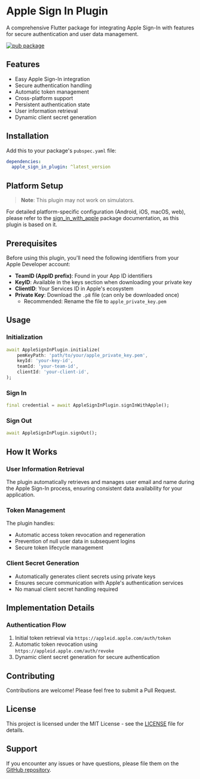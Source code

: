 # Apple Sign In Plugin

A comprehensive Flutter package for integrating Apple Sign-In with features for secure authentication and user data management.

[![pub package](https://img.shields.io/pub/v/apple_sign_in_plugin.svg)](https://pub.dev/packages/apple_sign_in_plugin)

## Features

- Easy Apple Sign-In integration
- Secure authentication handling
- Automatic token management
- Cross-platform support
- Persistent authentication state
- User information retrieval
- Dynamic client secret generation

## Installation

Add this to your package's `pubspec.yaml` file:

```yaml
dependencies:
  apple_sign_in_plugin: ^latest_version
```

## Platform Setup

> **Note**: This plugin may not work on simulators.

For detailed platform-specific configuration (Android, iOS, macOS, web), please refer to the [sign_in_with_apple](https://pub.dev/packages/sign_in_with_apple) package documentation, as this plugin is based on it.

## Prerequisites

Before using this plugin, you'll need the following identifiers from your Apple Developer account:

- **TeamID (AppID prefix)**: Found in your App ID identifiers
- **KeyID**: Available in the keys section when downloading your private key
- **ClientID**: Your Services ID in Apple's ecosystem
- **Private Key**: Download the `.p8` file (can only be downloaded once)
  - Recommended: Rename the file to `apple_private_key.pem`

## Usage

### Initialization

```dart
await AppleSignInPlugin.initialize(
    pemKeyPath: 'path/to/your/apple_private_key.pem',
    keyId: 'your-key-id',
    teamId: 'your-team-id',
    clientId: 'your-client-id',
);
```

### Sign In

```dart
final credential = await AppleSignInPlugin.signInWithApple();
```

### Sign Out

```dart
await AppleSignInPlugin.signOut();
```

## How It Works

### User Information Retrieval
The plugin automatically retrieves and manages user email and name during the Apple Sign-In process, ensuring consistent data availability for your application.

### Token Management
The plugin handles:
- Automatic access token revocation and regeneration
- Prevention of null user data in subsequent logins
- Secure token lifecycle management

### Client Secret Generation
- Automatically generates client secrets using private keys
- Ensures secure communication with Apple's authentication services
- No manual client secret handling required

## Implementation Details

### Authentication Flow
1. Initial token retrieval via `https://appleid.apple.com/auth/token`
2. Automatic token revocation using `https://appleid.apple.com/auth/revoke`
3. Dynamic client secret generation for secure authentication

## Contributing

Contributions are welcome! Please feel free to submit a Pull Request.

## License

This project is licensed under the MIT License - see the [LICENSE](LICENSE) file for details.

## Support

If you encounter any issues or have questions, please file them on the [GitHub repository](https://github.com/your-repo/apple_sign_in_plugin/issues).




